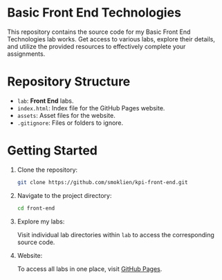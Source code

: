 # Basic Front End Technologies

This repository contains the source code for my Basic Front End Technologies lab works. Get access to various labs, explore their details, and utilize the provided resources to effectively complete your assignments.

# Repository Structure

- `lab`: **Front End** labs.
- `index.html`: Index file for the GitHub Pages website.
- `assets`: Asset files for the website.
- `.gitignore`: Files or folders to ignore.

# Getting Started

1. Clone the repository:

   ```bash
   git clone https://github.com/smoklien/kpi-front-end.git
   ```

2. Navigate to the project directory:

    ```bash
    cd front-end
    ```
    
3. Explore my labs:

   Visit individual lab directories within `lab` to access the corresponding source code.

4. Website:
  
   To access all labs in one place, visit [GitHub Pages](https://smoklien.github.io/kpi-front-end/).